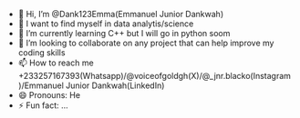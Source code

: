 - 👋 Hi, I’m @Dank123Emma(Emmanuel Junior Dankwah)
- 👀 I want to find myself in data analytis/science
- 🌱 I’m currently learning C++ but I will go in python soom
- 💞️ I’m looking to collaborate on any project that can help improve my coding skills
- 📫 How to reach me +233257167393(Whatsapp)/@voiceofgoldgh(X)/@_jnr.blacko(Instagram)/Emmanuel Junior Dankwah(LinkedIn)
- 😄 Pronouns: He
- ⚡ Fun fact: ...

<!---
Dank123Emma/Dank123Emma is a ✨ special ✨ repository because its `README.md` (this file) appears on your GitHub profile.
You can click the Preview link to take a look at your changes.
--->
